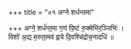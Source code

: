 +++
title = "०१ अग्ने शर्धन्तमा"

+++
अग्ने॒ शर्ध॑न्त॒मा ग॒णं पि॒ष्टं रु॒क्मेभि॑र॒ञ्जिभिः॑ ।  
विशो॑ अ॒द्य म॒रुता॒मव॑ ह्वये दि॒वश्चि॑द्रोच॒नादधि॑ ॥